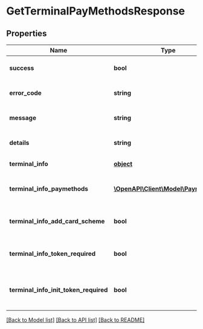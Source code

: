 # GetTerminalPayMethodsResponse

## Properties
Name | Type | Description | Notes
------------ | ------------- | ------------- | -------------
**success** | **bool** | Успешность операции (true/false) | 
**error_code** | **string** | Код ошибки, «0» - если успешно | 
**message** | **string** | Краткое описание ошибки | [optional] 
**details** | **string** | Подробное описание ошибки | [optional] 
**terminal_info** | [**object**](.md) | Характеристики терминала | 
**terminal_info_paymethods** | [**\OpenAPI\Client\Model\Paymethod[]**](Paymethod.md) | Перечень доступных методов оплаты | [optional] 
**terminal_info_add_card_scheme** | **bool** | Признак возможности сохранения карт | 
**terminal_info_token_required** | **bool** | Признак необходимости подписания токеном | 
**terminal_info_init_token_required** | **bool** | Признак необходимости подписания токеном запроса /init | 

[[Back to Model list]](../README.md#documentation-for-models) [[Back to API list]](../README.md#documentation-for-api-endpoints) [[Back to README]](../README.md)


